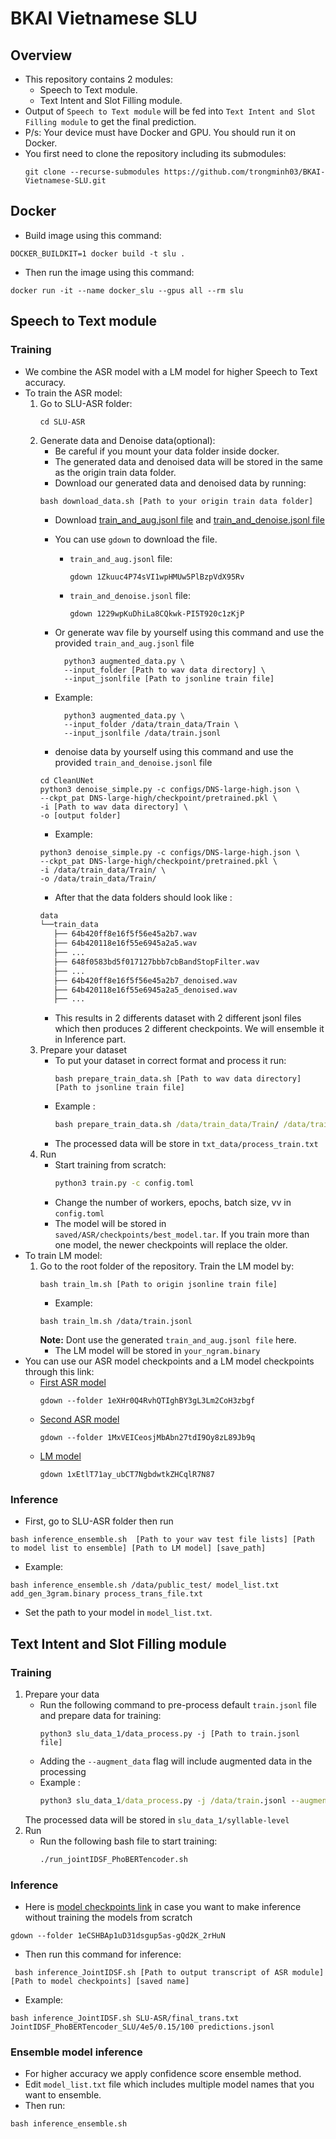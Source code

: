 # BKAI Vietnamese SLU
## Overview
- This repository contains 2 modules:
     - Speech to Text module.
     - Text Intent and Slot Filling module.
- Output of `Speech to Text module` will be fed into `Text Intent and Slot Filling module` to get the final prediction.
- P/s: Your device must have Docker and GPU. You should run it on Docker.
- You first need to clone the repository including its submodules:
    ```
    git clone --recurse-submodules https://github.com/trongminh03/BKAI-Vietnamese-SLU.git
    ```
## Docker
- Build image using this command:
```
DOCKER_BUILDKIT=1 docker build -t slu .
```
- Then run the image using this command:
```
docker run -it --name docker_slu --gpus all --rm slu
```
## Speech to Text module
### Training
- We combine the ASR model with a LM model for higher Speech to Text accuracy.
- To train the ASR model:
    1. Go to SLU-ASR folder:
        ```
        cd SLU-ASR
        ```
    2. Generate data and Denoise data(optional):
        - Be careful if you mount your data folder inside docker. 
        - The generated data and denoised data will be stored in the same as the origin train data folder.
        - Download our generated data and denoised data by running:
        ```
        bash download_data.sh [Path to your origin train data folder]
        ```
        - Download [train_and_aug.jsonl file](https://drive.google.com/file/d/1Zkuuc4P74sVI1wpHMUw5PlBzpVdX95Rv/view?usp=sharing) and [train_and_denoise.jsonl file](https://drive.google.com/file/d/1229wpKuDhiLa8CQkwk-PI5T920c1zKjP/view?usp=sharing)
        - You can use `gdown` to download the file.
            - `train_and_aug.jsonl` file: 
                ```
                gdown 1Zkuuc4P74sVI1wpHMUw5PlBzpVdX95Rv
                ```
            - `train_and_denoise.jsonl` file:
                ```
                gdown 1229wpKuDhiLa8CQkwk-PI5T920c1zKjP
                ```
        - Or generate wav file by yourself using this command and use the provided `train_and_aug.jsonl` file

                python3 augmented_data.py \
                --input_folder [Path to wav data directory] \
                --input_jsonlfile [Path to jsonline train file] 

        - Example:
                
                python3 augmented_data.py \
                --input_folder /data/train_data/Train \
                --input_jsonlfile /data/train.jsonl
        - denoise data by yourself using this command and use the provided `train_and_denoise.jsonl` file
        ```
        cd CleanUNet
        python3 denoise_simple.py -c configs/DNS-large-high.json \
        --ckpt_pat DNS-large-high/checkpoint/pretrained.pkl \
        -i [Path to wav data directory] \
        -o [output folder]
        ```
        - Example:
        ```
        python3 denoise_simple.py -c configs/DNS-large-high.json \
        --ckpt_pat DNS-large-high/checkpoint/pretrained.pkl \
        -i /data/train_data/Train/ \
        -o /data/train_data/Train/
        ```
        - After that the data folders should look like :
         ```bash
        data
        └──train_data
            ├── 64b420ff8e16f5f56e45a2b7.wav
            ├── 64b420118e16f55e6945a2a5.wav
            ├── ...
            ├── 648f0583bd5f017127bbb7cbBandStopFilter.wav
            ├── ...
            ├── 64b420ff8e16f5f56e45a2b7_denoised.wav
            ├── 64b420118e16f55e6945a2a5_denoised.wav
            ├── ...
        
        ```
        - This results in 2 differents dataset with 2 different jsonl files which then produces 2 different checkpoints. We will ensemble it in Inference part.
    4. Prepare your dataset
        - To put your dataset in correct format and process it run: 
            ```
            bash prepare_train_data.sh [Path to wav data directory] [Path to jsonline train file]
            ```
        - Example :
            ```cmd
            bash prepare_train_data.sh /data/train_data/Train/ /data/train.jsonl
            ```
        - The processed data will be store in `txt_data/process_train.txt`
    5. Run
        - Start training from scratch:
            ```cmd
            python3 train.py -c config.toml
            ```
        - Change the number of workers, epochs, batch size, vv in `config.toml`
        - The model will be stored in `saved/ASR/checkpoints/best_model.tar`. If you train more than one model, the newer checkpoints will replace the older. 
- To train LM model: 
    1. Go to the root folder of the repository. Train the LM model by:
        ```
        bash train_lm.sh [Path to origin jsonline train file]
        ```
        - Example:
        ```
        bash train_lm.sh /data/train.jsonl
        ```
        **Note:** Dont use the generated `train_and_aug.jsonl file` here.
        - The LM model will be stored in `your_ngram.binary`
- You can use our ASR model checkpoints and a LM model checkpoints through this link:
    - [First ASR model](https://drive.google.com/drive/folders/1eXHr0Q4RvhQTIghBY3gL3Lm2CoH3zbgf?usp=drive_link)
        ```
        gdown --folder 1eXHr0Q4RvhQTIghBY3gL3Lm2CoH3zbgf
        ``` 
    - [Second ASR model](https://drive.google.com/drive/folders/1MxVEICeosjMbAbn27tdI9Oy8zL89Jb9q?usp=drive_link)
        ```
        gdown --folder 1MxVEICeosjMbAbn27tdI9Oy8zL89Jb9q
        ```
    - [LM model](https://drive.google.com/file/d/1xEtlT71ay_ubCT7NgbdwtkZHCqlR7N87/view?usp=drive_link)
        ```
        gdown 1xEtlT71ay_ubCT7NgbdwtkZHCqlR7N87
        ```
### Inference
- First, go to SLU-ASR folder then run
```
bash inference_ensemble.sh  [Path to your wav test file lists] [Path to model list to ensemble] [Path to LM model] [save_path]
```
    
- Example:
```
bash inference_ensemble.sh /data/public_test/ model_list.txt add_gen_3gram.binary process_trans_file.txt
```
- Set the path to your model in `model_list.txt`. 

## Text Intent and Slot Filling module
### Training 
1. Prepare your data
    - Run the following command to pre-process default `train.jsonl` file and prepare data for training:
        ```
        python3 slu_data_1/data_process.py -j [Path to train.jsonl file]
        ```
    - Adding the `--augment_data` flag will include augmented data in the processing
    - Example :
        ```cmd
        python3 slu_data_1/data_process.py -j /data/train.jsonl --augment_data
        ```
    The processed data will be stored in `slu_data_1/syllable-level`
2. Run 
    - Run the following bash file to start training: 
        ```cmd
        ./run_jointIDSF_PhoBERTencoder.sh
        ```
### Inference
- Here is [model checkpoints link](https://drive.google.com/drive/folders/1tZ-508QnyfQEh1_xzkoVjwkSkW38I04f?usp=drive_link) in case you want to make inference without training the models from scratch
```
gdown --folder 1eCSHBAp1uD31dsgup5as-gQd2K_2rHuN
```
- Then run this command for inference:
```
 bash inference_JointIDSF.sh [Path to output transcript of ASR module] [Path to model checkpoints] [saved name]
```
- Example:
```
bash inference_JointIDSF.sh SLU-ASR/final_trans.txt JointIDSF_PhoBERTencoder_SLU/4e5/0.15/100 predictions.jsonl 
```

### Ensemble model inference
- For higher accuracy we apply confidence score ensemble method.
- Edit ``` model_list.txt ``` file which includes multiple model names that you want to ensemble. 
- Then run:
```
bash inference_ensemble.sh 
```
